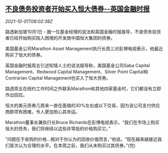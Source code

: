 <!--1633077063000-->
[不良债务投资者开始买入恒大债券--英国金融时报](https://cn.reuters.com/article/ft-evergrande-bond-investors-1001-idCNKBS2GR35Y)
------

<div><i>2021-10-01T08:02:38Z</i></div><p>路透新加坡10月1日 - 据一位基金经理的说法和英国金融时报报导，不良债务投资者已经开始购买陷入困境的开发商中国恒大集团的债券。</p><p>美国基金公司Marathon Asset Management执行长周三对彭博电视表示，他最近购买了恒大的债券。</p><p>英国金融时报周五引述知情人士的说法报导称，美国基金公司Saba Capital Management、Redwood Capital Management、Silver Point Capital和Contrarian Capital Management也买入了恒大债券。</p><p>路透周五在纽约工作时间之外联系Marathon和其他四家基金时，它们都没有立即作出回应。</p><p>恒大的美元债券几周来一直在面值的30%左右或以下交易，因为该公司支付供应商款项有困难，令人更加担心其命运。</p><p>Marathon董事长兼执行长Bruce Richards在彭博电视表示，“我们在市场上购买恒大的债务，我们将继续以这些非常低的价格购买它。”</p><p>“问题在于收购的价格...相对于你认为的回收价值而言，”他说。“现在越来越接近我们首次认为合理的水平。在本周之前，我们从未购买过其债券。”(完)</p>

